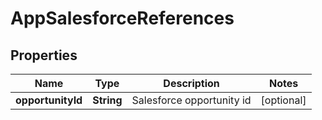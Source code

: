 
# AppSalesforceReferences

## Properties
Name | Type | Description | Notes
------------ | ------------- | ------------- | -------------
**opportunityId** | **String** | Salesforce opportunity id |  [optional]



